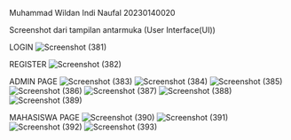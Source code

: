 Muhammad Wildan Indi Naufal
20230140020

Screenshot dari tampilan antarmuka (User Interface(UI))

LOGIN
![Screenshot (381)](https://github.com/user-attachments/assets/0326dc86-661e-4c0e-ad60-54f1e01788be)


REGISTER
![Screenshot (382)](https://github.com/user-attachments/assets/cec8af46-fae8-4464-8caa-346284014f16)

ADMIN PAGE
![Screenshot (383)](https://github.com/user-attachments/assets/5ea1e8b6-a10c-4aff-918a-14d38bf12894)
![Screenshot (384)](https://github.com/user-attachments/assets/9c461183-9982-4874-9354-c3a045e252e6)
![Screenshot (385)](https://github.com/user-attachments/assets/b2e2bbdd-0196-488d-88a2-79f4dc2566e7)
![Screenshot (386)](https://github.com/user-attachments/assets/2b1a0ffd-b2bf-4812-a6aa-4e760f8fcc5b)
![Screenshot (387)](https://github.com/user-attachments/assets/0a543e90-67a9-468a-bad8-4dd21671bd65)
![Screenshot (388)](https://github.com/user-attachments/assets/b0ebdd5d-a58a-425d-8d7f-41808c2b66a9)
![Screenshot (389)](https://github.com/user-attachments/assets/d5d50192-265b-47a4-be9c-546cfe4f4758)

MAHASISWA PAGE
![Screenshot (390)](https://github.com/user-attachments/assets/35f0a1ac-cb74-470c-9ef5-ba85bcafc8e6)
![Screenshot (391)](https://github.com/user-attachments/assets/46420ba2-0eab-430b-9ed3-89c9899412a2)
![Screenshot (392)](https://github.com/user-attachments/assets/ca04997a-cbbd-4019-92f7-036847324f94)
![Screenshot (393)](https://github.com/user-attachments/assets/f310c723-9cee-4d55-ab60-93758e3ebf38)


